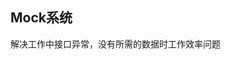 <!--
 * @Author: Luoxd
 * @Description: 
 * @Date: 2019-08-28 10:52:56
 * @LastEditTime: 2019-08-28 10:53:44
 * @LastEditors: Luoxd
 -->
## Mock系统
解决工作中接口异常，没有所需的数据时工作效率问题